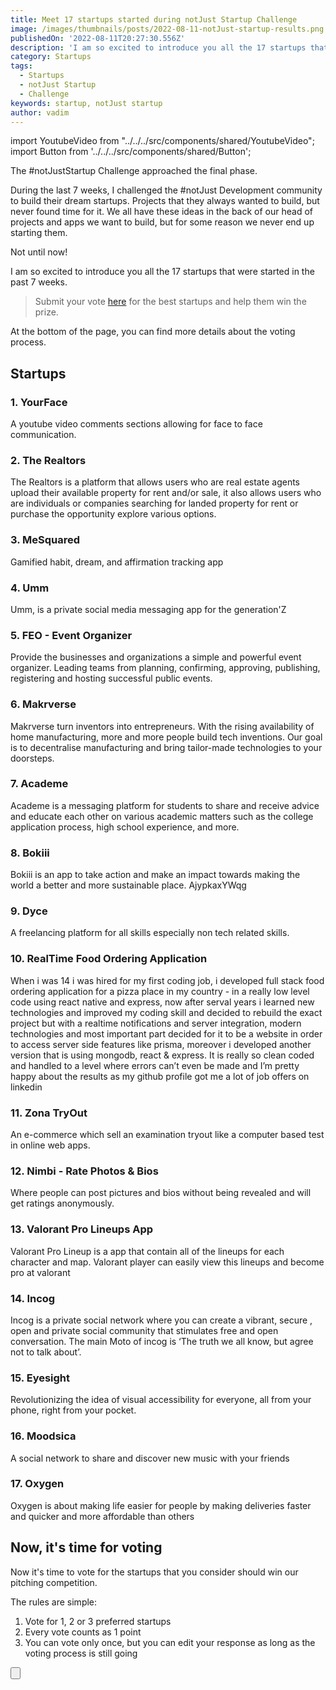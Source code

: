 ```yaml
---
title: Meet 17 startups started during notJust Startup Challenge
image: /images/thumbnails/posts/2022-08-11-notJust-startup-results.png
publishedOn: '2022-08-11T20:27:30.556Z'
description: 'I am so excited to introduce you all the 17 startups that were started in the past 7 weeks. Help them win the competition by voting for the best startup pitch.'
category: Startups
tags:
  - Startups
  - notJust Startup
  - Challenge
keywords: startup, notJust startup
author: vadim
---
```


import YoutubeVideo from "../../../src/components/shared/YoutubeVideo";
import Button from '../../../src/components/shared/Button';

The #notJustStartup Challenge approached the final phase.

During the last 7 weeks, I challenged the #notJust Development community to build their dream startups. Projects that they always wanted to build, but never found time for it. We all have these ideas in the back of our head of projects and apps we want to build, but for some reason we never end up starting them.

Not until now!

I am so excited to introduce you all the 17 startups that were started in the past 7 weeks.

> Submit your vote [here](https://docs.google.com/forms/d/e/1FAIpQLSe8HICwS6XUJoVEHvABSaO6jc9kjEsuprDvdT9xCSX_UA-U6A/viewform?usp=sf_link) for the best startups and help them win the prize.

At the bottom of the page, you can find more details about the voting process.

## Startups

### 1. YourFace

A youtube video comments sections allowing for face to face communication.

<YoutubeVideo id="yRkds6eBYvo" />

### 2. The Realtors

The Realtors is a platform that allows users who are real estate agents upload their available property for rent and/or sale, it also allows users who are individuals or companies searching for landed property for rent or purchase the opportunity explore various options.

<YoutubeVideo id="S2EFjgiLvdw" />

### 3. MeSquared

Gamified habit, dream, and affirmation tracking app

<YoutubeVideo id="68AN4Lr_XrU" />

### 4. Umm

Umm, is a private social media messaging app for the generation'Z

<YoutubeVideo id="Al4OrvtPcuY" />

### 5. FEO - Event Organizer

Provide the businesses and organizations a simple and powerful event organizer. Leading teams from planning, confirming, approving, publishing, registering and hosting successful public events.

<YoutubeVideo id="1DZ5fQfVPNs" />

### 6. Makrverse

Makrverse turn inventors into entrepreneurs. With the rising availability of home manufacturing, more and more people build tech inventions. Our goal is to decentralise manufacturing and bring tailor-made technologies to your doorsteps.

<YoutubeVideo id="wFEZIdg9Gu8" />

### 7. Academe

Academe is a messaging platform for students to share and receive advice and educate each other on various academic matters such as the college application process, high school experience, and more.

<YoutubeVideo id="xluoD9io3SQ" />

### 8. Bokiii

Bokiii is an app to take action and make an impact towards making the world a better and more sustainable place.
AjypkaxYWqg

<YoutubeVideo id="AjypkaxYWqg" />

### 9. Dyce

A freelancing platform for all skills especially non tech related skills.

<YoutubeVideo id="Q84CGqOh8A4" />

### 10. RealTime Food Ordering Application

When i was 14 i was hired for my first coding job, i developed full stack food ordering application for a pizza place in my country - in a really low level code using react native and express, now after serval years i learned new technologies and improved my coding skill and decided to rebuild the exact project but with a realtime notifications and server integration, modern technologies and most important part decided for it to be a website in order to access server side features like prisma, moreover i developed another version that is using mongodb, react & express. It is really so clean coded and handled to a level where errors can’t even be made and I’m pretty happy about the results as my github profile got me a lot of job offers on linkedin

<YoutubeVideo id="skigHZimv-c" />

### 11. Zona TryOut

An e-commerce which sell an examination tryout like a computer based test in online web apps.

<YoutubeVideo id="epV-6WCb7RU" />

### 12. Nimbi - Rate Photos & Bios

Where people can post pictures and bios without being revealed and will get ratings anonymously.

<YoutubeVideo id="g2CB3pVyh1M" />

### 13. Valorant Pro Lineups App

Valorant Pro Lineup is a app that contain all of the lineups for each character and map. Valorant player can easily view this lineups and become pro at valorant

<YoutubeVideo id="019y61og7Zo" />

### 14. Incog

Incog is a private social network where you can create a vibrant, secure , open and private social community that stimulates free and open conversation. The main Moto of incog is ‘The truth we all know, but agree not to talk about’.

<YoutubeVideo id="3VaJssgFDSk" />

### 15. Eyesight

Revolutionizing the idea of visual accessibility for everyone, all from your phone, right from your pocket.

<YoutubeVideo id="pOQ_FcJ0Oak" />

### 16. Moodsica

A social network to share and discover new music with your friends

<YoutubeVideo id="dTwKybNcnY4" />

### 17. Oxygen

Oxygen is about making life easier for people by making deliveries faster and quicker and more affordable than others

<YoutubeVideo id="nFA4XLsR1iY" />

## Now, it's time for voting

Now it's time to vote for the startups that you consider should win our pitching competition.

The rules are simple:

1. Vote for 1, 2 or 3 preferred startups
2. Every vote counts as 1 point
3. You can vote only once, but you can edit your response as long as the voting process is still going

<Button 
  href="https://docs.google.com/forms/d/e/1FAIpQLSe8HICwS6XUJoVEHvABSaO6jc9kjEsuprDvdT9xCSX_UA-U6A/viewform?usp=sf_link"
  target="_blank"
  title="Vote Now"
/>

